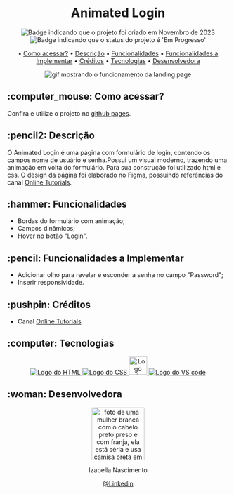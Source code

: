 <h1 align="center">Animated Login</h1>

<p align="center">
    <img alt="Badge indicando que o projeto foi criado em Novembro de 2023" src="https://img.shields.io/badge/Data%20de%20cria%C3%A7%C3%A3o-Novembro%2F2023-FF02B8">
    <img alt="Badge indicando que o status do projeto é 'Em Progresso'" src="https://img.shields.io/badge/Status-Em Progresso-yellow">
</p>

<p align="center">
    • <a href="#como acessar">Como acessar?</a>
    • <a href="#descricao">Descrição</a>
    • <a href="#funcionalidades">Funcionalidades</a>
    • <a href="#funcionalidades a implementar">Funcionalidades a Implementar</a>
    • <a href="#creditos">Créditos</a>
    • <a href="#tecnologias">Tecnologias</a>
    • <a href="#Desenvolvedora">Desenvolvedora</a>
</p>

<p align="center">
   <img src="assets/imgs/Gif de funcionamento da página de login animada.gif" alt="gif mostrando o funcionamento da landing page" /> 
</p>

<h2 id="como acessar"> :computer_mouse: Como acessar?</h2>

Confira e utilize o projeto no <a href="">github pages</a>.


<h2 id="descricao">:pencil2: Descrição</h2>
O Animated Login é uma página com formulário de login, contendo os campos nome de usuário e senha.Possui um visual moderno, trazendo uma animação em volta do formulário. Para sua construção foi utilizado html e css. O design da página foi elaborado no Figma, possuindo referências do canal <a href="https://www.youtube.com/watch?v=rWQeqH526KA&list=LL&index=27">Online Tutorials</a>.  

<h2 id="funcionalidades">:hammer: Funcionalidades</h2>

- Bordas do formulário com animação;
- Campos dinâmicos;
- Hover no botão "Login".

<h2 id="funcionalidades a implementar">:pencil: Funcionalidades a Implementar</h2>

- Adicionar olho para revelar e esconder a senha no campo "Password";
- Inserir responsividade.

<h2 id="creditos">:pushpin: Créditos</h2>

- Canal <a  href="https://www.youtube.com/watch?v=rWQeqH526KA&list=LL&index=27">Online Tutorials</a> 

<h2 id="tecnologias">:computer: Tecnologias</h2>
<p align="center">
    <a href="https://www.w3.org/html/">
    <img alt="Logo do HTML" src="https://img.icons8.com/color/48/000000/html-5--v1.png">
  </a>
  <a href="https://www.w3.org/Style/CSS/Overview.en.html">
    <img alt="Logo do CSS" src="https://img.icons8.com/color/48/000000/css3.png">
  </a>
  <a href="https://www.figma.com/">
    <img width="41" height="41" alt="Logo do Figma" src="https://img.icons8.com/external-tal-revivo-shadow-tal-revivo/41/external-figma-a-better-way-to-design-and-gather-feedback-all-in-one-place-logo-shadow-tal-revivo.png">
  </a>
  <a href="https://code.visualstudio.com/">
    <img alt="Logo do VS code" src="https://img.icons8.com/color/48/000000/visual-studio-code-2019.png">
  </a>
</p>

<h2 id="Desenvolvedora">:woman: Desenvolvedora</h2>

<p align="center">
  <a href="https://github.com/Izabella-Nascimento">
    <img width="120px" src="https://media.licdn.com/dms/image/D4D03AQGGH-t0h-UefQ/profile-displayphoto-shrink_200_200/0/1686502475598?e=1706140800&v=beta&t=AnMeFwixzo67whvIgZAXo7qL5zj9c6OpbpEc6bPofdM" alt="foto de uma mulher branca com o cabelo preto preso e com franja, ela está séria e usa camisa preta em um fundo branco.">
  </a>
</p>
<p align="center">
Izabella Nascimento
</p>
<p align="center">
<a href="https://www.linkedin.com/in/izabella-nascimento-ab0659269/">@Linkedin</a>
</p>